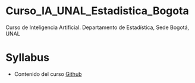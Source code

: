 # Curso_IA_UNAL_Estadistica_Bogota
Curso de Inteligencia Artificial. Departamento de Estadística, Sede Bogotá, UNAL

# Syllabus
* Contenido del curso [Github]()
